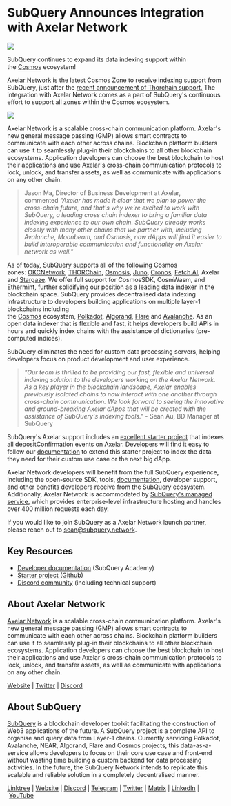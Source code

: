 # SubQuery Announces Integration with Axelar Network

![](https://miro.medium.com/max/1400/0*jWWUcS1YnZ9sjpzr)

SubQuery continues to expand its data indexing support within the [Cosmos](https://cosmos.network/) ecosystem!

[Axelar Network](https://axelar.network/) is the latest Cosmos Zone to receive indexing support from SubQuery, just after the [recent announcement of Thorchain support.](./20221221-cosmos-thorchain.md) The integration with Axelar Network comes as a part of SubQuery's continuous effort to support all zones within the Cosmos ecosystem.

![](https://miro.medium.com/max/1400/0*Ug0N4ldhZalty-p_)

Axelar Network is a scalable cross-chain communication platform. Axelar's new general message passing (GMP) allows smart contracts to communicate with each other across chains. Blockchain platform builders can use it to seamlessly plug-in their blockchains to all other blockchain ecosystems. Application developers can choose the best blockchain to host their applications and use Axelar's cross-chain communication protocols to lock, unlock, and transfer assets, as well as communicate with applications on any other chain.

> Jason Ma, Director of Business Development at Axelar, commented *"Axelar has made it clear that we plan to power the cross-chain future, and that's why we're excited to work with SubQuery, a leading cross chain indexer to bring a familiar data indexing experience to our own chain. SubQuery already works closely with many other chains that we partner with, including Avalanche, Moonbeam, and Osmosis, now dApps will find it easier to build interoperable communication and functionality on Axelar network as well."*

As of today, SubQuery supports all of the following Cosmos zones: [OKCNetwork](https://www.okx.com/okc), [THORChain](https://thorchain.org/), [Osmosis](https://osmosis.zone/), [Juno](https://www.junonetwork.io/), [Cronos](https://cronos.org/), [Fetch.AI](https://fetch.ai/), Axelar and [Stargaze](https://www.stargaze.zone/). We offer full support for CosmosSDK, CosmWasm, and Ethermint, further solidifying our position as a leading data indexer in the blockchain space. SubQuery provides decentralised data indexing infrastructure to developers building applications on multiple layer-1 blockchains including the [Cosmos](./20220909-cosmoshub.md) ecosystem, [Polkadot](https://polkadot.network/), [Algorand](./20220713-algorand.md), [Flare](./20221202-flare.md) and [Avalanche](./20220321-avalache.md). As an open data indexer that is flexible and fast, it helps developers build APIs in hours and quickly index chains with the assistance of dictionaries (pre-computed indices).

SubQuery eliminates the need for custom data processing servers, helping developers focus on product development and user experience.

> _"Our team is thrilled to be providing our fast, flexible and universal indexing solution to the developers working on the Axelar Network. As a key player in the blockchain landscape, Axelar enables previously isolated chains to now interact with one another through cross-chain communication. We look forward to seeing the innovative and ground-breaking Axelar dApps that will be created with the assistance of SubQuery's indexing tools."_ - Sean Au, BD Manager at SubQuery

SubQuery's Axelar support includes an [excellent starter project](https://github.com/subquery/cosmos-subql-starter/tree/main/Axelar/axelar-starter) that indexes all depositConfirmation events on Axelar. Developers will find it easy to follow our [documentation](https://academy.subquery.network/quickstart/quickstart_chains/cosmos.html) to extend this starter project to index the data they need for their custom use case or the next big dApp.

Axelar Network developers will benefit from the full SubQuery experience, including the open-source SDK, tools, [documentation](https://academy.subquery.network/quickstart/quickstart_chains/cosmos.html), developer support, and other benefits developers receive from the SubQuery ecosystem. Additionally, Axelar Network is accommodated by [SubQuery's managed service](https://managedservice.subquery.network), which provides enterprise-level infrastructure hosting and handles over 400 million requests each day.

If you would like to join SubQuery as a Axelar Network launch partner, please reach out to sean@subquery.network.

## Key Resources

- [Developer documentation](https://academy.subquery.network/quickstart/quickstart_chains/cosmos.html) (SubQuery Academy)
- [Starter project (Github)](https://github.com/subquery/cosmos-subql-starter/tree/main/Axelar/axelar-starter)
- [Discord community](https://discord.com/invite/subquery) (including technical support)

## About Axelar Network

[Axelar Network](https://axelar.network/) is a scalable cross-chain communication platform. Axelar's new general message passing (GMP) allows smart contracts to communicate with each other across chains. Blockchain platform builders can use it to seamlessly plug-in their blockchains to all other blockchain ecosystems. Application developers can choose the best blockchain to host their applications and use Axelar's cross-chain communication protocols to lock, unlock, and transfer assets, as well as communicate with applications on any other chain.

[Website](https://axelar.network/) | [Twitter](https://twitter.com/axelarcore) | [Discord](https://discord.com/invite/aRZ3Ra6f7D)

## About SubQuery

[SubQuery](https://subquery.network/) is a blockchain developer toolkit facilitating the construction of Web3 applications of the future. A SubQuery project is a complete API to organise and query data from Layer-1 chains. Currently servicing Polkadot, Avalanche, NEAR, Algorand, Flare and Cosmos projects, this data-as-a-service allows developers to focus on their core use case and front-end without wasting time building a custom backend for data processing activities. In the future, the SubQuery Network intends to replicate this scalable and reliable solution in a completely decentralised manner.

​​[Linktree](https://linktr.ee/subquerynetwork) | [Website](https://subquery.network/) | [Discord](https://discord.com/invite/subquery) | [Telegram](https://t.me/subquerynetwork) | [Twitter](https://twitter.com/subquerynetwork) | [Matrix](https://matrix.to/#/#subquery:matrix.org) | [LinkedIn](https://www.linkedin.com/company/subquery) | [YouTube](https://www.youtube.com/c/SubQueryNetwork)
